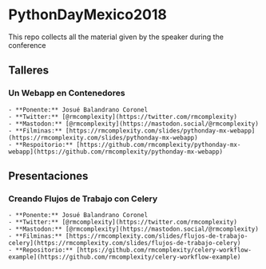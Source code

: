 # PythonDayMexico2018
This repo collects all the material given by the speaker during the conference

## Talleres

### Un Webapp en Contenedores

    - **Ponente:** Josué Balandrano Coronel
    - **Twitter:** [@rmcomplexity](https://twitter.com/rmcomplexity)
    - **Mastodon:** [@rmcomplexity](https://mastodon.social/@rmcomplexity)
    - **Filminas:** [https://rmcomplexity.com/slides/pythonday-mx-webapp](https://rmcomplexity.com/slides/pythonday-mx-webapp)
    - **Respoitorio:** [https://github.com/rmcomplexity/pythonday-mx-webapp](https://github.com/rmcomplexity/pythonday-mx-webapp)

## Presentaciones

### Creando Flujos de Trabajo con Celery

    - **Ponente:** Josué Balandrano Coronel
    - **Twitter:** [@rmcomplexity](https://twitter.com/rmcomplexity)
    - **Mastodon:** [@rmcomplexity](https://mastodon.social/@rmcomplexity)
    - **Filminas:** [https://rmcomplexity.com/slides/flujos-de-trabajo-celery](https://rmcomplexity.com/slides/flujos-de-trabajo-celery)
    - **Repositorio:** [https://github.com/rmcomplexity/celery-workflow-example](https://github.com/rmcomplexity/celery-workflow-example)
